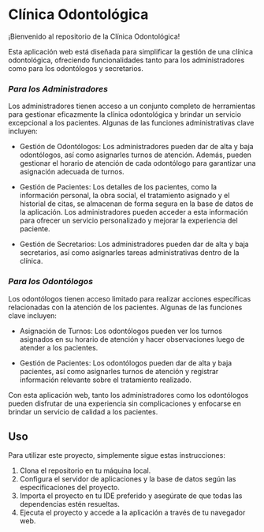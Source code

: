 # Clínica Odontológica

¡Bienvenido al repositorio de la Clínica Odontológica!

Esta aplicación web está diseñada para simplificar la gestión de una clínica odontológica, ofreciendo funcionalidades tanto para los administradores como para los odontólogos y secretarios.

### ***Para los Administradores***

Los administradores tienen acceso a un conjunto completo de herramientas para gestionar eficazmente la clínica odontológica y brindar un servicio excepcional a los pacientes. Algunas de las funciones administrativas clave incluyen:

- Gestión de Odontólogos: Los administradores pueden dar de alta y baja odontólogos, así como asignarles turnos de atención. Además, pueden gestionar el horario de atención de cada odontólogo para garantizar una asignación adecuada de turnos.

- Gestión de Pacientes: Los detalles de los pacientes, como la información personal, la obra social, el tratamiento asignado y el historial de citas, se almacenan de forma segura en la base de datos de la aplicación. Los administradores pueden acceder a esta información para ofrecer un servicio personalizado y mejorar la experiencia del paciente.

- Gestión de Secretarios: Los administradores pueden dar de alta y baja secretarios, así como asignarles tareas administrativas dentro de la clínica.

### ***Para los Odontólogos***

Los odontólogos tienen acceso limitado para realizar acciones específicas relacionadas con la atención de los pacientes. Algunas de las funciones clave incluyen:

- Asignación de Turnos: Los odontólogos pueden ver los turnos asignados en su horario de atención y hacer observaciones luego de atender a los pacientes.

- Gestión de Pacientes: Los odontólogos pueden dar de alta y baja pacientes, así como asignarles turnos de atención y registrar información relevante sobre el tratamiento realizado.

Con esta aplicación web, tanto los administradores como los odontólogos pueden disfrutar de una experiencia sin complicaciones y enfocarse en brindar un servicio de calidad a los pacientes.

## Uso

Para utilizar este proyecto, simplemente sigue estas instrucciones:

1. Clona el repositorio en tu máquina local.
2. Configura el servidor de aplicaciones y la base de datos según las especificaciones del proyecto.
3. Importa el proyecto en tu IDE preferido y asegúrate de que todas las dependencias estén resueltas.
4. Ejecuta el proyecto y accede a la aplicación a través de tu navegador web.
